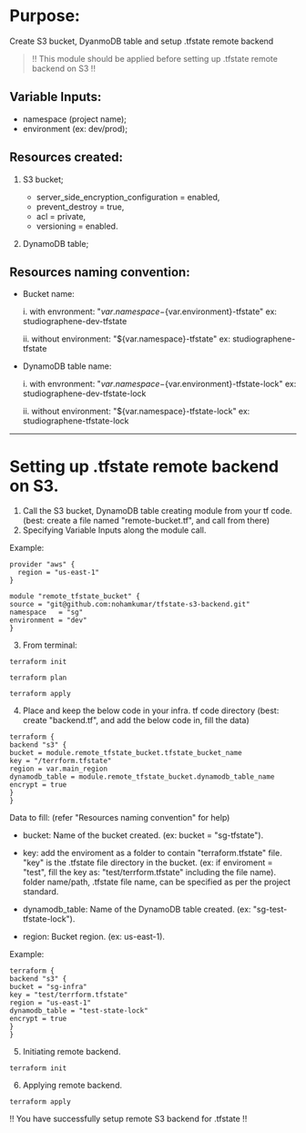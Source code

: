 # Purpose:

Create S3 bucket, DyanmoDB table and setup .tfstate remote backend

> !! This module should be applied before setting up .tfstate remote backend on S3 !!

## Variable Inputs:

- namespace   (project name);
- environment (ex: dev/prod);

## Resources created:

1. S3 bucket;
    - server_side_encryption_configuration = enabled,
    - prevent_destroy = true,
    - acl = private,
    - versioning = enabled.

2. DynamoDB table;

## Resources naming convention:

- Bucket name: 

  i. with envronment:
     "${var.namespace}-${var.environment}-tfstate"
      ex: studiographene-dev-tfstate

  ii. without environment:
      "${var.namespace}-tfstate"
      ex: studiographene-tfstate

- DynamoDB table name:

  i. with envronment:
     "${var.namespace}-${var.environment}-tfstate-lock"
      ex: studiographene-dev-tfstate-lock

  ii. without environment:
      "${var.namespace}-tfstate-lock"
      ex: studiographene-tfstate-lock

---

# Setting up .tfstate remote backend on S3.

1. Call the S3 bucket, DynamoDB table creating module from your tf code.
    (best: create a file named "remote-bucket.tf", and call from there)
2. Specifying Variable Inputs along the module call.

Example:

```
provider "aws" {
  region = "us-east-1"
}

module "remote_tfstate_bucket" {
source = "git@github.com:nohamkumar/tfstate-s3-backend.git"
namespace   = "sg"
environment = "dev"
}
```

3. From terminal: 

```
terraform init 
```
```
terraform plan
```
```
terraform apply
```

4. Place and keep the below code in your infra. tf code directory
   (best: create "backend.tf", and add the below code in, fill the data)

```
terraform {
backend "s3" {
bucket = module.remote_tfstate_bucket.tfstate_bucket_name
key = "/terrform.tfstate"
region = var.main_region
dynamodb_table = module.remote_tfstate_bucket.dynamodb_table_name
encrypt = true
}
}
```

Data to fill:
(refer "Resources naming convention" for help)

- bucket: Name of the bucket created. (ex: bucket = "sg-tfstate").

- key: add the enviroment as a folder to contain "terraform.tfstate" file.
  "key" is the .tfstate file directory in the bucket.
  (ex: if enviroment = "test", fill the key as: "test/terrform.tfstate" including the file name).
  folder name/path, .tfstate file name, can be specified as per the project standard.

- dynamodb_table: Name of the DynamoDB table created. (ex: "sg-test-tfstate-lock").
- region: Bucket region. (ex: us-east-1).

Example:

```
terraform {
backend "s3" {
bucket = "sg-infra"
key = "test/terrform.tfstate"
region = "us-east-1"
dynamodb_table = "test-state-lock"
encrypt = true
}
}
```

5. Initiating remote backend.

``` 
terraform init
```
6. Applying remote backend.

```
terraform apply
```

!! You have successfully setup remote S3 backend for .tfstate !!

